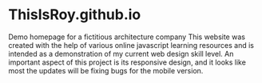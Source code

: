 # ThisIsRoy.github.io
Demo homepage for a fictitious architecture company
This website was created with the help of various online javascript learning resources and is intended as a demonstration of my current web design skill level. 
An important aspect of this project is its responsive design, and it looks like most the updates will be fixing bugs for the mobile version.
